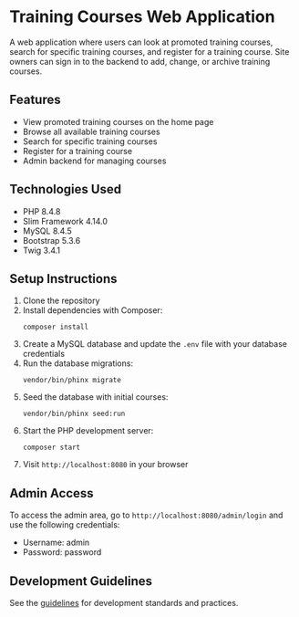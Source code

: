 # Training Courses Web Application

A web application where users can look at promoted training courses, search for specific training courses, and register for a training course. Site owners can sign in to the backend to add, change, or archive training courses.

## Features

- View promoted training courses on the home page
- Browse all available training courses
- Search for specific training courses
- Register for a training course
- Admin backend for managing courses

## Technologies Used

- PHP 8.4.8
- Slim Framework 4.14.0
- MySQL 8.4.5
- Bootstrap 5.3.6
- Twig 3.4.1

## Setup Instructions

1. Clone the repository
2. Install dependencies with Composer:
   ```
   composer install
   ```
3. Create a MySQL database and update the `.env` file with your database credentials
4. Run the database migrations:
   ```
   vendor/bin/phinx migrate
   ```
5. Seed the database with initial courses:
   ```
   vendor/bin/phinx seed:run
   ```
6. Start the PHP development server:
   ```
   composer start
   ```
7. Visit `http://localhost:8080` in your browser

## Admin Access

To access the admin area, go to `http://localhost:8080/admin/login` and use the following credentials:
- Username: admin
- Password: password

## Development Guidelines

See the [guidelines](.junie/guidelines.md) for development standards and practices.
